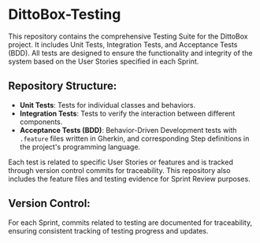 # DittoBox-Testing

This repository contains the comprehensive Testing Suite for the DittoBox project. It includes Unit Tests, Integration Tests, and Acceptance Tests (BDD). All tests are designed to ensure the functionality and integrity of the system based on the User Stories specified in each Sprint.

## Repository Structure:

- **Unit Tests**: Tests for individual classes and behaviors.
- **Integration Tests**: Tests to verify the interaction between different components.
- **Acceptance Tests (BDD)**: Behavior-Driven Development tests with `.feature` files written in Gherkin, and corresponding Step definitions in the project's programming language.

Each test is related to specific User Stories or features and is tracked through version control commits for traceability. This repository also includes the feature files and testing evidence for Sprint Review purposes.

## Version Control:
For each Sprint, commits related to testing are documented for traceability, ensuring consistent tracking of testing progress and updates.

